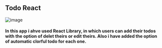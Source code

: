 
## Todo React ##

![image](https://github.com/anabbaa/todoReact/assets/75792585/5c14d84b-4cd2-4b2c-b2ef-1ad5dc97f260)



#### In this app i ahve used React Library, in which users can add their todos with the option of delet theirs or edit theirs. Also i have added the option  of automatic clorful  todo for each one. ##
